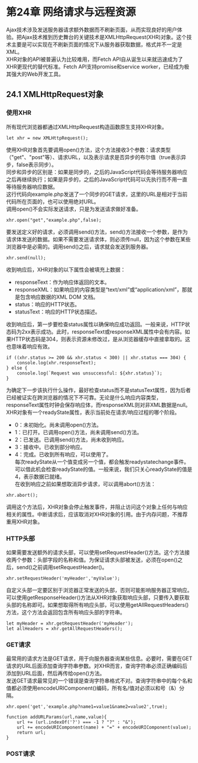 # 第24章 网络请求与远程资源
Ajax技术涉及发送服务器请求额外数据而不刷新页面，从而实现良好的用户体验。把Ajax技术推到历史舞台的关键技术是XMLHttpRequest(XHR)对象。这个技术主要是可以实现在不刷新页面的情况下从服务器获取数据，格式并不一定是XML。  
XHR对象的API被普遍认为比较难用，而Fetch API自从诞生以来就迅速成为了XHR更现代的替代标准。Fetch API支持promise和service worker，已经成为极其强大的Web开发工具。  
## 24.1 XMLHttpRequest对象
### 使用XHR
所有现代浏览器都通过XMLHttpRequest构造函数原生支持XHR对象。
```
let xhr = new XMLHttpRequest();
```
使用XHR对象首先要调用open()方法，这个方法接收3个参数：请求类型（"get"、"post"等）、请求URL，以及表示请求是否异步的布尔值（true表示异步，false表示同步）。  
同步和异步的区别是：如果是同步的，之后的JavaScript代码会等待服务器响应之后再继续执行；如果是异步的，之后的JavaScript代码可以先执行而不用一直等待服务器响应数据。  
这行代码向example.php发送了一个同步的GET请求，这里的URL是相对于当前代码所在页面的，也可以使用绝对URL。  
调用open()不会实际发送请求，只是为发送请求做好准备。
```
xhr.open("get","example.php",false);
```
要发送定义好的请求，必须调用send()方法，send()方法接收一个参数，是作为请求体发送的数据。如果不需要发送请求体，则必须传null，因为这个参数在某些浏览器中是必需的。调用send()之后，请求就会发送到服务器。
```
xhr.send(null);
```
收到响应后，XHR对象的以下属性会被填充上数据：
- responseText：作为响应体返回的文本。
- responseXML：如果响应的内容类型是“text/xml”或“application/xml”，那就是包含响应数据的XML DOM 文档。
- status：响应的HTTP状态。
- statusText：响应的HTTP状态描述。  

收到响应后，第一步要检查status属性以确保响应成功返回。一般来说，HTTP状态码为2xx表示成功。此时，responseText或responseXML属性中会有内容。如果HTTP状态码是304，则表示资源未修改过，是从浏览器缓存中直接拿取的。这也意味着响应有效。
```
if ((xhr.status >= 200 && xhr.status < 300) || xhr.status === 304) {
    console.log(xhr.responseText);
} else {
    console.log(`Request was unsuccessful: ${xhr.status}`);
}
```
为确定下一步该执行什么操作，最好检查status而不是statusText属性，因为后者已经被证实在跨浏览器的情况下不可靠。无论是什么响应内容类型，responseText属性时钟会保存响应体，而responseXML则对非XML数据是null。  
XHR对象有一个readyState属性，表示当前处在请求/响应过程的哪个阶段。
- 0：未初始化。尚未调用open()方法。
- 1：已打开。已调用open()方法，尚未调用send()方法。
- 2：已发送。已调用send()方法，尚未收到响应。
- 3：接收中。已收到部分响应。
- 4：完成。已收到所有响应，可以使用了。  
每次readyState从一个值变成另一个值，都会触发readystatechange事件。可以借此机会检查readyState的值。一般来说，我们只关心readyState的值是4，表示数据已就绪。  
在收到响应之前如果想取消异步请求，可以调用abort()方法：
```
xhr.abort();
```
调用这个方法后，XHR对象会停止触发事件，并阻止访问这个对象上任何与响应相关的属性。中断请求后，应该取消对XHR对象的引用。由于内存问题，不推荐重用XHR对象。  
### HTTP头部
如果需要发送额外的请求头部，可以使用setRequestHeader()方法。这个方法接收两个参数：头部字段的名称和值。为保证请求头部被发送，必须在open()之后，send()之前调用setRequestHeader()。  
```
xhr.setRequestHeader('myHeader','myValue');
```
自定义头部一定要区别于浏览器正常发送的头部，否则可能影响服务器正常响应。  
可以使用getResponseHeader()方法从XHR对象获取响应头部，只要传入要获取头部的名称即可。如果想取得所有响应头部，可以使用getAllRequestHeaders()方法，这个方法会返回包含所有响应头部的字符串。
```
let myHeader = xhr.getRequestHeader('myHeader');
let allHeaders = xhr.getAllRequestHeaders();
```
### GET请求
最常用的请求方法是GET请求，用于向服务器查询某些信息。必要时，需要在GET请求的URL后面添加查询字符串参数。对XHR而言，查询字符串必须正确编码后添加到URL后面，然后再传给open()方法。  
发送GET请求最常见的一个错误是查询字符串格式不对。查询字符串中的每个名和值都必须使用encodeURIComponent()编码，所有名/值对必须以和号（&）分隔。  
```
xhr.open('get','example.php?name1=value1&name2=value2',true);
```
```
function addURLParams(url,name,value){
    url += (url.indexOf('?') === -1 ? "?" : "&");
    url += encodeURIComponent(name) + "=" + encodeURIComponent(value);
    return url;
}
```
### POST请求
